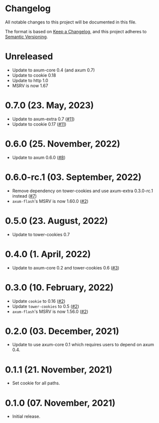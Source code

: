 # Changelog

All notable changes to this project will be documented in this file.

The format is based on [Keep a Changelog](https://keepachangelog.com/en/1.0.0/),
and this project adheres to [Semantic Versioning](https://semver.org/spec/v2.0.0.html).

# Unreleased

- Update to axum-core 0.4 (and axum 0.7)
- Update to cookie 0.18
- Update to http 1.0
- MSRV is now 1.67

# 0.7.0 (23. May, 2023)

- Update to axum-extra 0.7 ([#11])
- Update to cookie 0.17 ([#11])

[#11]: https://github.com/davidpdrsn/axum-flash/pull/11

# 0.6.0 (25. November, 2022)

- Update to axum 0.6.0 ([#8])

[#8]: https://github.com/davidpdrsn/axum-flash/pull/8

# 0.6.0-rc.1 (03. September, 2022)

- Remove dependency on tower-cookies and use axum-extra 0.3.0-rc.1 instead ([#7])
- `axum-flash`'s MSRV is now 1.60.0 ([#2])

[#7]: https://github.com/davidpdrsn/axum-flash/pull/7

# 0.5.0 (23. August, 2022)

- Update to tower-cookies 0.7

# 0.4.0 (1. April, 2022)

- Update to axum-core 0.2 and tower-cookies 0.6 ([#3])

[#3]: https://github.com/davidpdrsn/axum-flash/pull/3

# 0.3.0 (10. February, 2022)

- Update `cookie` to 0.16 ([#2])
- Update `tower-cookies` to 0.5 ([#2])
- `axum-flash`'s MSRV is now 1.56.0 ([#2])

[#2]: https://github.com/davidpdrsn/axum-flash/pull/2

# 0.2.0 (03. December, 2021)

- Update to use axum-core 0.1 which requires users to depend on axum 0.4.

# 0.1.1 (21. November, 2021)

- Set cookie for all paths.

# 0.1.0 (07. November, 2021)

- Initial release.
